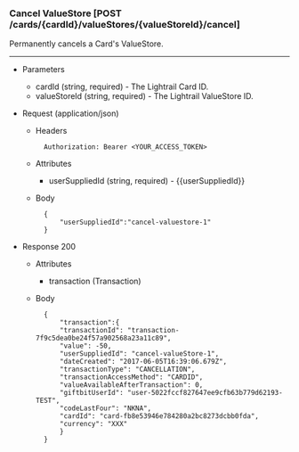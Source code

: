 ### Cancel ValueStore [POST /cards/{cardId}/valueStores/{valueStoreId}/cancel]
Permanently cancels a Card's ValueStore.

---
+ Parameters
    + cardId (string, required) - The Lightrail Card ID.
    + valueStoreId (string, required) - The Lightrail ValueStore ID.

+ Request (application/json)
    + Headers
    
            Authorization: Bearer <YOUR_ACCESS_TOKEN>

    + Attributes
        + userSuppliedId (string, required) - {{userSuppliedId}}
        
    + Body 
    
            {
                "userSuppliedId":"cancel-valuestore-1"
            }
    
+ Response 200
    + Attributes
        + transaction (Transaction)

    + Body

            {
                "transaction":{
                "transactionId": "transaction-7f9c5dea0be24f57a902568a23a11c89",
                "value": -50,
                "userSuppliedId": "cancel-valueStore-1",
                "dateCreated": "2017-06-05T16:39:06.679Z",
                "transactionType": "CANCELLATION",
                "transactionAccessMethod": "CARDID",
                "valueAvailableAfterTransaction": 0,
                "giftbitUserId": "user-5022fccf827647ee9cfb63b779d62193-TEST",
                "codeLastFour": "NKNA",
                "cardId": "card-fb8e53946e784280a2bc8273dcbb0fda",
                "currency": "XXX"
                }
            }
